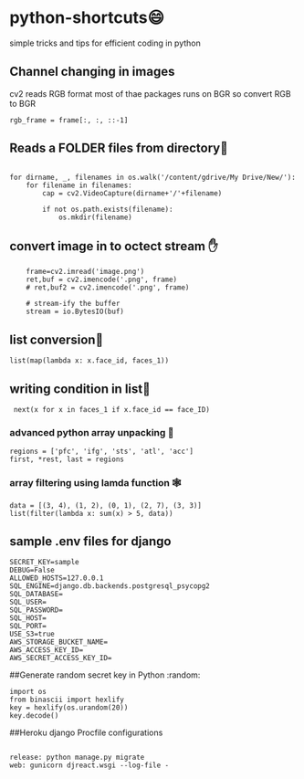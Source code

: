 # python-shortcuts:smile:
simple tricks and tips for efficient coding in python 

## Channel changing in images

cv2 reads RGB format most of thae packages runs on BGR so convert RGB to BGR

    rgb_frame = frame[:, :, ::-1]
    
 ## Reads a  FOLDER files from directory:bug:
````

for dirname, _, filenames in os.walk('/content/gdrive/My Drive/New/'):
    for filename in filenames:
        cap = cv2.VideoCapture(dirname+'/'+filename)
        
        if not os.path.exists(filename):
            os.mkdir(filename)
```` 
## convert image in to octect stream :hand:

````
    frame=cv2.imread('image.png')
    ret,buf = cv2.imencode('.png', frame)
    # ret,buf2 = cv2.imencode('.png', frame)

    # stream-ify the buffer
    stream = io.BytesIO(buf)
````
## list conversion:train:
````
list(map(lambda x: x.face_id, faces_1))

````

## writing condition in list:train:

````
 next(x for x in faces_1 if x.face_id == face_ID)
````

### advanced python array unpacking :handbag:
````
regions = ['pfc', 'ifg', 'sts', 'atl', 'acc']
first, *rest, last = regions
````
### array filtering using lamda function :spider_web:

````
data = [(3, 4), (1, 2), (0, 1), (2, 7), (3, 3)]
list(filter(lambda x: sum(x) > 5, data))
````
## sample .env files for django

````
SECRET_KEY=sample
DEBUG=False
ALLOWED_HOSTS=127.0.0.1
SQL_ENGINE=django.db.backends.postgresql_psycopg2
SQL_DATABASE=
SQL_USER=
SQL_PASSWORD=
SQL_HOST=
SQL_PORT=
USE_S3=true
AWS_STORAGE_BUCKET_NAME=
AWS_ACCESS_KEY_ID=
AWS_SECRET_ACCESS_KEY_ID=
````


##Generate random secret key in Python :random:

````
import os
from binascii import hexlify
key = hexlify(os.urandom(20))
key.decode()
````
##Heroku django Procfile configurations
````

release: python manage.py migrate
web: gunicorn djreact.wsgi --log-file -
````

